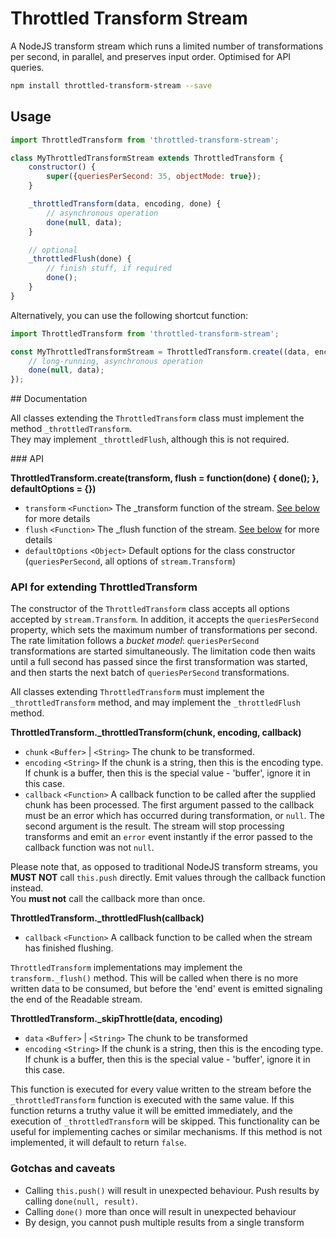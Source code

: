 # Throttled Transform Stream

A NodeJS transform stream which runs a limited number of transformations per second, in parallel, and preserves input order. Optimised for API queries.

```sh
npm install throttled-transform-stream --save
```

## Usage

```js
import ThrottledTransform from 'throttled-transform-stream';

class MyThrottledTransformStream extends ThrottledTransform {
	constructor() {
		super({queriesPerSecond: 35, objectMode: true});
	}

	_throttledTransform(data, encoding, done) {
		// asynchronous operation
		done(null, data);
	}

	// optional
	_throttledFlush(done) {
		// finish stuff, if required
		done();
	}
}
```

Alternatively, you can use the following shortcut function:

```js
import ThrottledTransform from 'throttled-transform-stream';

const MyThrottledTransformStream = ThrottledTransform.create((data, encoding, done) => {
	// long-running, asynchronous operation
	done(null, data);
});
```

## Documentation

All classes extending the `ThrottledTransform` class must implement the method `_throttledTransform`.  
They may implement `_throttledFlush`, although this is not required.

### API

**ThrottledTransform.create(transform, flush = function(done) { done(); }, defaultOptions = {})**

* `transform` `<Function>` The \_transform function of the stream. [See below](#api-for-extending-throttledtransform) for more details
* `flush` `<Function>` The \_flush function of the stream. [See below](#api-for-extending-throttledtransform) for more details
* `defaultOptions` `<Object>` Default options for the class constructor (`queriesPerSecond`, all options of `stream.Transform`)

### API for extending ThrottledTransform

The constructor of the `ThrottledTransform` class accepts all options accepted by `stream.Transform`. In addition, it accepts the `queriesPerSecond` property, which sets the maximum number of transformations per second.  
The rate limitation follows a *bucket model*: `queriesPerSecond` transformations are started simultaneously. The limitation code then waits until a full second has passed since the first transformation was started, and then starts the next batch of `queriesPerSecond` transformations.

All classes extending `ThrottledTransform` must implement the `_throttledTransform` method, and may implement the `_throttledFlush` method.

**ThrottledTransform._throttledTransform(chunk, encoding, callback)**

* `chunk` `<Buffer>` | `<String>` The chunk to be transformed.
* `encoding` `<String>` If the chunk is a string, then this is the encoding type. If chunk is a buffer, then this is the special value - 'buffer', ignore it in this case.
* `callback` `<Function>` A callback function to be called after the supplied chunk has been processed. The first argument passed to the callback must be an error which has occurred during transformation, or `null`. The second argument is the result. The stream will stop processing transforms and emit an `error` event instantly if the error passed to the callback function was not `null`.

Please note that, as opposed to traditional NodeJS transform streams, you **MUST NOT** call `this.push` directly. Emit values through the callback function instead.  
You **must not** call the callback more than once.

**ThrottledTransform._throttledFlush(callback)**

* `callback` `<Function>` A callback function to be called when the stream has finished flushing.

`ThrottledTransform` implementations may implement the `transform._flush()` method. This will be called when there is no more written data to be consumed, but before the 'end' event is emitted signaling the end of the Readable stream.

**ThrottledTransform._skipThrottle(data, encoding)**

* `data` `<Buffer>` | `<String>` The chunk to be transformed
* `encoding` `<String>` If the chunk is a string, then this is the encoding type. If chunk is a buffer, then this is the special value - 'buffer', ignore it in this case.

This function is executed for every value written to the stream before the `_throttledTransform` function is executed with the same value. If this function returns a truthy value it will be emitted immediately, and the execution of `_throttledTransform` will be skipped. This functionality can be useful for implementing caches or similar mechanisms. If this method is not implemented, it will default to return `false`.

### Gotchas and caveats

* Calling `this.push()` will result in unexpected behaviour. Push results by calling `done(null, result)`.
* Calling `done()` more than once will result in unexpected behaviour
* By design, you cannot push multiple results from a single transform
